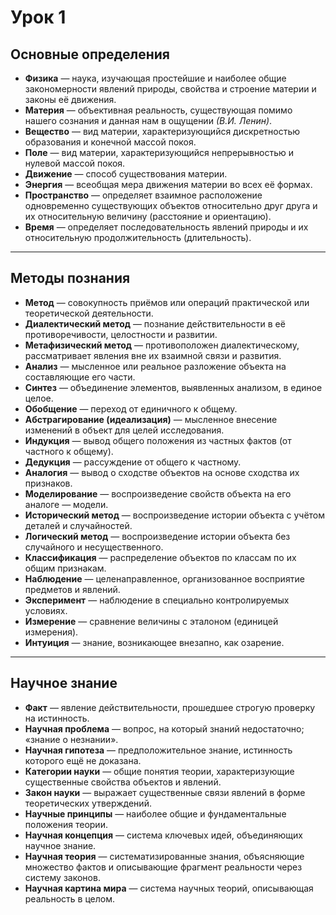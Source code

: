 # Урок 1  

## Основные определения  

- **Физика** — наука, изучающая простейшие и наиболее общие закономерности явлений природы, свойства и строение материи и законы её движения.  
- **Материя** — объективная реальность, существующая помимо нашего сознания и данная нам в ощущении *(В.И. Ленин)*.  
- **Вещество** — вид материи, характеризующийся дискретностью образования и конечной массой покоя.  
- **Поле** — вид материи, характеризующийся непрерывностью и нулевой массой покоя.  
- **Движение** — способ существования материи.  
- **Энергия** — всеобщая мера движения материи во всех её формах.  
- **Пространство** — определяет взаимное расположение одновременно существующих объектов относительно друг друга и их относительную величину (расстояние и ориентацию).  
- **Время** — определяет последовательность явлений природы и их относительную продолжительность (длительность).  

---

## Методы познания  

- **Метод** — совокупность приёмов или операций практической или теоретической деятельности.  
- **Диалектический метод** — познание действительности в её противоречивости, целостности и развитии.  
- **Метафизический метод** — противоположен диалектическому, рассматривает явления вне их взаимной связи и развития.  
- **Анализ** — мысленное или реальное разложение объекта на составляющие его части.  
- **Синтез** — объединение элементов, выявленных анализом, в единое целое.  
- **Обобщение** — переход от единичного к общему.  
- **Абстрагирование (идеализация)** — мысленное внесение изменений в объект для целей исследования.  
- **Индукция** — вывод общего положения из частных фактов (от частного к общему).  
- **Дедукция** — рассуждение от общего к частному.  
- **Аналогия** — вывод о сходстве объектов на основе сходства их признаков.  
- **Моделирование** — воспроизведение свойств объекта на его аналоге — модели.  
- **Исторический метод** — воспроизведение истории объекта с учётом деталей и случайностей.  
- **Логический метод** — воспроизведение истории объекта без случайного и несущественного.  
- **Классификация** — распределение объектов по классам по их общим признакам.  
- **Наблюдение** — целенаправленное, организованное восприятие предметов и явлений.  
- **Эксперимент** — наблюдение в специально контролируемых условиях.  
- **Измерение** — сравнение величины с эталоном (единицей измерения).  
- **Интуиция** — знание, возникающее внезапно, как озарение.  

---

## Научное знание  

- **Факт** — явление действительности, прошедшее строгую проверку на истинность.  
- **Научная проблема** — вопрос, на который знаний недостаточно; «знание о незнании».  
- **Научная гипотеза** — предположительное знание, истинность которого ещё не доказана.  
- **Категории науки** — общие понятия теории, характеризующие существенные свойства объектов и явлений.  
- **Закон науки** — выражает существенные связи явлений в форме теоретических утверждений.  
- **Научные принципы** — наиболее общие и фундаментальные положения теории.  
- **Научная концепция** — система ключевых идей, объединяющих научное знание.  
- **Научная теория** — систематизированные знания, объясняющие множество фактов и описывающие фрагмент реальности через систему законов.  
- **Научная картина мира** — система научных теорий, описывающая реальность в целом.  
